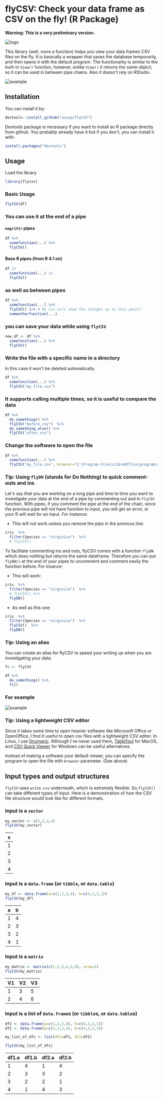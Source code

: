 # flyCSV: Check your data frame as CSV on the fly!  (R Package)
**Warning: This is a very preliminary version.**

![logo](https://raw.githubusercontent.com/aseyq/flyCSV/main/inst/images/logo.png)


This library (well, more a function) helps you view your data frames CSV files on the fly. It is basically a wrapper that saves the database temporarily, and then opens it with the default program. The functionality is similar to the built-in `View()` function, however, unlike `View()` it returns the same object, so it can be used in between pipe chains. Also it doesn't rely on RStudio.

![example](https://raw.githubusercontent.com/aseyq/flyCSV/main/inst/images/example.gif)


## Installation
You can install it by:

```r
devtools::install_github("aseyq/flyCSV")
```

Devtools package is necessary if you want to install an R package directly from github. You probably already have it but if you don't, you can install it with:

```r
install.packages("devtools")
```


## Usage
Load the library
```r
library(flycsv)
```

### Basic Usage
```r
flyCSV(df)
```

### You can use it at the end of a pipe
#### `magrittr` pipes
```r
df %>%
  somefunction(...) %>%
  flyCSV()
```  
  
#### Base R pipes (from R 4.1 on)
```r
df |>
  somefunction(...) |>
  flyCSV()
```
  
### as well as between pipes
```r
df %>%
  somefunction(...) %>%
  flyCSV() %>% # My csv will show the changes up to this point!
  someotherfunction(...)
```  


### you can save your data while using `flyCSV`
```r
new_df <- df %>%
  somefunction(...) %>%
  flyCSV() 
```  



### Write the file with a specific name in a directory
In this case it won't be deleted automatically.
```r
df %>%
  somefunction(...) %>%
  flyCSV("my_file.csv")
```

### It supports calling multiple times, so it is useful to compare the data
```r
df %>%
  do_something() %>%
  flyCSV("before.csv")  %>% 
  do_something_else() %>%    
  flyCSV("after.csv")
```

### Change the software to open the file
```r
df %>%
  somefunction(...) %>%
  flyCSV("my_file.csv", browser="C:\Program Files\LibreOffice\program\soffice.exe")
```

### Tip: Using `flyDN` (stands for Do Nothing) to quick comment-outs and ins
Let's say that you are working on a long pipe and time to time you want to investigate your 
data at the end of a pipe by commenting out and in `flyCSV` function. With pipes, if you
comment the pipe at the end of the chain, since the previous pipe will not have function to
input, you will get an error, or your R will wait for an input. For instance:

- This will not work unless you remove the pipe in the previous line:
```r
iris  %>% 
  filter(Species == "virginica")  %>% 
  # flyCSV()        
```

To facilitate commenting ins and outs, flyCSV comes with a function `flyDN` which does nothing but 
returns the same dataframe. Therefore you can put `flyDN()` at the end of your pipes to uncomment 
and comment easily the function before. For insance:

- This will work:
```r
iris  %>% 
  filter(Species == "virginica")  %>% 
  # flyCSV() %>%     
  flyDN() 
```

- As well as this one:
```r
iris  %>% 
  filter(Species == "virginica")  %>% 
  flyCSV()  %>% 
  flyDN() 
```


### Tip: Using an alias
You can create an alias for flyCSV to speed your writing up when you are investigating your data. 
```r
fc <- flyCSV

df %>%
  do_something() %>%
  fc() 
```

### For example
![example](https://raw.githubusercontent.com/aseyq/flyCSV/main/inst/images/twodf.png)

### Tip: Using a lightweight CSV editor
Since it takes some time to open heavier software like Microsoft Office or OpenOffice, I find it useful to open csv files with a lightweight CSV editor. In Linux, I use [Gnumeric](http://www.gnumeric.org/). Although I've never used them, [TableTool](https://github.com/jakob/TableTool) for MacOS, and [CSV Quick Viewer](https://sourceforge.net/projects/csvquickviewer/) for Windows can be useful alternatives.

Instead of making a software your default viewer, you can specify the program to open the file with `browser` parameter. (See above)


## Input types and output structures
`flyCSV` uses `write.csv` underneath, which is extremely flexible. So,`flyCSV()` can take different types of input. Here is a demonstration of how the CSV file structure would look like for different formats.

### Input is a `vector`
```r
my_vector <- c(1,2,3,4)
flyCSV(my_vector)
```

| x |
| - |
| 1 |
| 2 |
| 3 |
| 4 |

### Input is a `data.frame` (or `tibble`, or `data.table`)
```r
my_df <- data.frame(a=c(1,2,3,4), b=c(4,3,2,1))
flyCSV(my_df)
```

| a | b |
| - | - |
| 1 | 4 |
| 2 | 3 |
| 3 | 2 |
| 4 | 1 |

### Input is a `matrix`
```r
my_matrix <- matrix(c(1,2,3,4,5,6), nrow=2)
flyCSV(my_matrix)
```

| V1 | V2 | V3 |
| -- | -- | -- |
| 1  | 3  | 5  |
| 2  | 4  | 6  |


### Input is a list of `data.frame`s (or `tibble`s, or `data.table`s)
```r
df1 <- data.frame(a=c(1,2,3,4), b=c(4,3,2,1))
df2 <- data.frame(a=c(1,3,2,4), b=c(4,2,1,3))

my_list_of_dfs <- list(df1=df1, df2=df2)

flyCSV(my_list_of_dfs)
```


| df1.a | df1.b | df2.a | df2.b |
| ----- | ----- | ----- | ----- |
| 1     | 4     | 1     | 4     |
| 2     | 3     | 3     | 2     |
| 3     | 2     | 2     | 1     |
| 4     | 1     | 4     | 3     |
